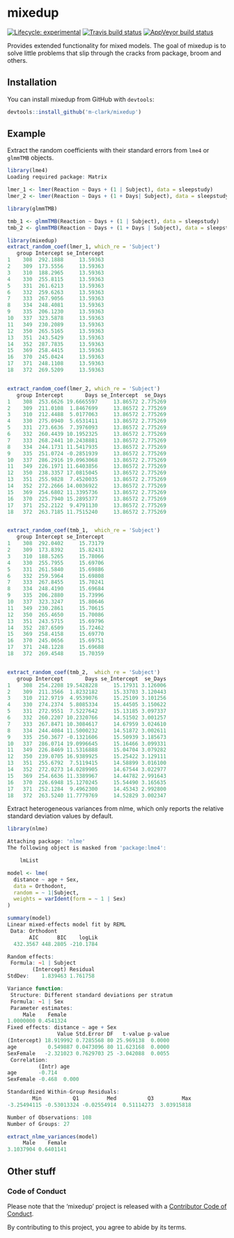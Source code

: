
<!-- README.md is generated from README.Rmd. Please edit that file -->

# mixedup

<!-- badges: start -->

[![Lifecycle:
experimental](https://img.shields.io/badge/lifecycle-experimental-orange.svg)](https://www.tidyverse.org/lifecycle/#experimental)
[![Travis build
status](https://travis-ci.org/m-clark/mixedup.svg?branch=master)](https://travis-ci.org/m-clark/mixedup)
[![AppVeyor build
status](https://ci.appveyor.com/api/projects/status/github/m-clark/mixedup?branch=master&svg=true)](https://ci.appveyor.com/project/m-clark/mixedup)
<!-- badges: end -->

Provides extended functionality for mixed models. The goal of mixedup is
to solve little problems that slip through the cracks from package,
broom and others.

## Installation

You can install mixedup from GitHub with `devtools`:

``` r
devtools::install_github('m-clark/mixedup')
```

## Example

Extract the random coefficients with their standard errors from `lme4`
or `glmmTMB` objects.

``` r
library(lme4)
Loading required package: Matrix

lmer_1 <- lmer(Reaction ~ Days + (1 | Subject), data = sleepstudy)
lmer_2 <- lmer(Reaction ~ Days + (1 + Days| Subject), data = sleepstudy)

library(glmmTMB)

tmb_1 <- glmmTMB(Reaction ~ Days + (1 | Subject), data = sleepstudy)
tmb_2 <- glmmTMB(Reaction ~ Days + (1 + Days | Subject), data = sleepstudy)
```

``` r
library(mixedup)
extract_random_coef(lmer_1, which_re = 'Subject')
   group Intercept se_Intercept
1    308  292.1888     13.59363
2    309  173.5556     13.59363
3    310  188.2965     13.59363
4    330  255.8115     13.59363
5    331  261.6213     13.59363
6    332  259.6263     13.59363
7    333  267.9056     13.59363
8    334  248.4081     13.59363
9    335  206.1230     13.59363
10   337  323.5878     13.59363
11   349  230.2089     13.59363
12   350  265.5165     13.59363
13   351  243.5429     13.59363
14   352  287.7835     13.59363
15   369  258.4415     13.59363
16   370  245.0424     13.59363
17   371  248.1108     13.59363
18   372  269.5209     13.59363


extract_random_coef(lmer_2, which_re = 'Subject')
   group Intercept       Days se_Intercept  se_Days
1    308  253.6626 19.6665597     13.86572 2.775269
2    309  211.0108  1.8467699     13.86572 2.775269
3    310  212.4488  5.0177063     13.86572 2.775269
4    330  275.0940  5.6531411     13.86572 2.775269
5    331  273.6636  7.3976093     13.86572 2.775269
6    332  260.4439 10.1952325     13.86572 2.775269
7    333  268.2441 10.2438881     13.86572 2.775269
8    334  244.1731 11.5417935     13.86572 2.775269
9    335  251.0724 -0.2851939     13.86572 2.775269
10   337  286.2916 19.0963068     13.86572 2.775269
11   349  226.1971 11.6403856     13.86572 2.775269
12   350  238.3357 17.0815045     13.86572 2.775269
13   351  255.9828  7.4520035     13.86572 2.775269
14   352  272.2666 14.0036922     13.86572 2.775269
15   369  254.6802 11.3395736     13.86572 2.775269
16   370  225.7940 15.2895377     13.86572 2.775269
17   371  252.2122  9.4791130     13.86572 2.775269
18   372  263.7185 11.7515240     13.86572 2.775269


extract_random_coef(tmb_1,  which_re = 'Subject')
   group Intercept se_Intercept
1    308  292.0402     15.73179
2    309  173.8392     15.82431
3    310  188.5265     15.78066
4    330  255.7955     15.69706
5    331  261.5840     15.69886
6    332  259.5964     15.69808
7    333  267.8455     15.70241
8    334  248.4190     15.69684
9    335  206.2880     15.73996
10   337  323.3247     15.80646
11   349  230.2861     15.70615
12   350  265.4650     15.70086
13   351  243.5715     15.69796
14   352  287.6509     15.72462
15   369  258.4158     15.69770
16   370  245.0656     15.69751
17   371  248.1228     15.69688
18   372  269.4548     15.70359


extract_random_coef(tmb_2,  which_re = 'Subject')
   group Intercept       Days se_Intercept  se_Days
1    308  254.2208 19.5428228     15.17931 3.126006
2    309  211.3566  1.8232182     15.33703 3.120443
3    310  212.9719  4.9539076     15.25109 3.101256
4    330  274.2374  5.8085334     15.44505 3.150622
5    331  272.9551  7.5227642     15.13185 3.097337
6    332  260.2207 10.2320766     14.51502 3.001257
7    333  267.8471 10.3084617     14.67959 3.024610
8    334  244.4084 11.5000232     14.51872 3.002611
9    335  250.3677 -0.1321606     15.50939 3.185673
10   337  286.0714 19.0996645     15.16466 3.099331
11   349  226.8469 11.5316888     15.04704 3.079282
12   350  239.0705 16.9389925     15.25422 3.129111
13   351  255.6792  7.5119415     14.58899 3.016100
14   352  272.0273 14.0289905     14.67544 3.022977
15   369  254.6636 11.3389967     14.44782 2.991643
16   370  226.6948 15.1270245     15.54490 3.165635
17   371  252.1284  9.4962300     14.45343 2.992800
18   372  263.5240 11.7779769     14.52829 3.002347
```

Extract heterogeneous variances from nlme, which only reports the
relative standard deviation values by default.

``` r
library(nlme)

Attaching package: 'nlme'
The following object is masked from 'package:lme4':

    lmList

model <- lme(
  distance ~ age + Sex, 
  data = Orthodont, 
  random = ~ 1|Subject,
  weights = varIdent(form = ~ 1 | Sex)
)

summary(model)
Linear mixed-effects model fit by REML
 Data: Orthodont 
       AIC      BIC    logLik
  432.3567 448.2805 -210.1784

Random effects:
 Formula: ~1 | Subject
        (Intercept) Residual
StdDev:    1.839463 1.761758

Variance function:
 Structure: Different standard deviations per stratum
 Formula: ~1 | Sex 
 Parameter estimates:
     Male    Female 
1.0000000 0.4541324 
Fixed effects: distance ~ age + Sex 
                Value Std.Error DF   t-value p-value
(Intercept) 18.919992 0.7285568 80 25.969138  0.0000
age          0.549887 0.0473096 80 11.623168  0.0000
SexFemale   -2.321023 0.7629703 25 -3.042088  0.0055
 Correlation: 
          (Intr) age   
age       -0.714       
SexFemale -0.468  0.000

Standardized Within-Group Residuals:
        Min          Q1         Med          Q3         Max 
-3.25494115 -0.53013324 -0.02554914  0.51114273  3.03915818 

Number of Observations: 108
Number of Groups: 27 

extract_nlme_variances(model)
     Male    Female 
3.1037904 0.6401141 
```

## Other stuff

### Code of Conduct

Please note that the ‘mixedup’ project is released with a [Contributor
Code of Conduct](.github/CODE_OF_CONDUCT.md).

By contributing to this project, you agree to abide by its terms.
